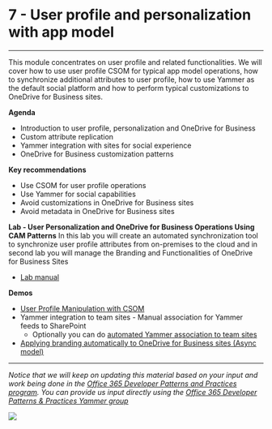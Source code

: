 # 7 - User profile and personalization with app model #

----------

This module concentrates on user profile and related functionalities. We will cover how to use user profile CSOM for typical app model operations, how to synchronize additional attributes to user profile, how to use Yammer as the default social platform and how to perform typical customizations to OneDrive for Business sites. 

**Agenda**
- Introduction to user profile, personalization and OneDrive for Business
- Custom attribute replication
- Yammer integration with sites for social experience
- OneDrive for Business customization patterns


**Key recommendations**
- Use CSOM for user profile operations 
- Use Yammer for social capabilities
- Avoid customizations in OneDrive for Business sites
- Avoid metadata in OneDrive for Business sites


**Lab - User Personalization and OneDrive for Business Operations Using CAM Patterns**
In this lab you will create an automated synchronization tool to synchronize user profile attributes from on-premises to the cloud and in second lab you will manage the Branding and Functionalities of OneDrive for Business Sites 

- [Lab manual](lab.md)

**Demos**
- [User Profile Manipulation with CSOM](https://github.com/OfficeDev/PnP/tree/dev/Samples/UserProfile.Manipulation.CSOM)
- Yammer integration to team sites - Manual association for Yammer feeds to SharePoint
  - Optionally you can do [automated Yammer association to team sites](https://github.com/OfficeDev/PnP/tree/dev/Scenarios/Provisioning.Yammer)
- [Applying branding automatically to OneDrive for Business sites (Async model)](https://github.com/OfficeDev/PnP/tree/master/Solutions/OD4B.Configuration.Async)

----------

*Notice that we will keep on updating this material based on your input and work being done in the [Office 365 Developer Patterns and Practices program](http://aka.ms/officedevpnp). You can provide us input directly using the [Office 365 Developer Patterns & Practices Yammer group](http://aka.ms/officedevpnpyammer)*

![](https://camo.githubusercontent.com/a732087ed949b0f2f84f5f02b8c79f1a9dd96f65/687474703a2f2f692e696d6775722e636f6d2f6c3031686876452e706e67)